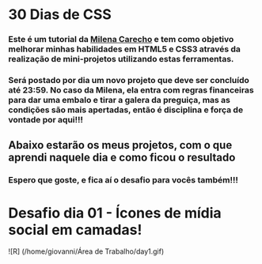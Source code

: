 # 30 Dias de CSS
### Este é um tutorial da <a href="https://github.com/MilenaCarecho">Milena Carecho</a> e tem como objetivo melhorar minhas habilidades em HTML5 e CSS3 através da realização de mini-projetos utilizando estas ferramentas.
### Será postado por dia um novo projeto que deve ser concluído até 23:59. No caso da Milena, ela entra com regras financeiras para dar uma embalo e tirar a galera da preguiça, mas as condições são mais apertadas, então é disciplina e força de vontade por aqui!!!

## Abaixo estarão os meus projetos, com o que aprendi naquele dia e como ficou o resultado
### Espero que goste, e fica aí o desafio para vocês também!!!

# Desafio dia 01 - Ícones de mídia social em camadas!
![R] (/home/giovanni/Área de Trabalho/day1.gif)
